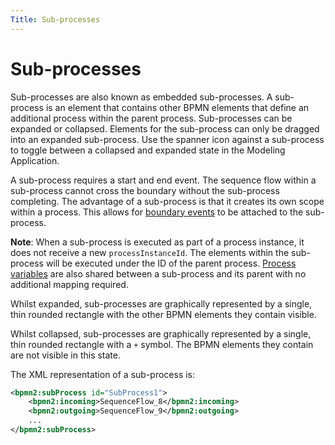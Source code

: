 ```yaml
---
Title: Sub-processes
---
```


# Sub-processes 
Sub-processes are also known as embedded sub-processes. A sub-process is an element that contains other BPMN elements that define an additional process within the parent process. Sub-processes can be expanded or collapsed. Elements for the sub-process can only be dragged into an expanded sub-process. Use the spanner icon against a sub-process to toggle between a collapsed and expanded state in the Modeling Application. 

A sub-process requires a start and end event. The sequence flow within a sub-process cannot cross the boundary without the sub-process completing. The advantage of a sub-process is that it creates its own scope within a process. This allows for [boundary events](../processes-bpmn/bpmn-boundary.md) to be attached to the sub-process. 

**Note**: When a sub-process is executed as part of a process instance, it does not receive a new `processInstanceId`. The elements within the sub-process will be executed under the ID of the parent process. [Process variables](../README.md#process-variables) are also shared between a sub-process and its parent with no additional mapping required. 

Whilst expanded, sub-processes are graphically represented by a single, thin rounded rectangle with the other BPMN elements they contain visible. 

Whilst collapsed, sub-processes are graphically represented by a single, thin rounded rectangle with a `+` symbol. The BPMN elements they contain are not visible in this state. 

The XML representation of a sub-process is: 

```xml
<bpmn2:subProcess id="SubProcess1">
	<bpmn2:incoming>SequenceFlow_8</bpmn2:incoming>
	<bpmn2:outgoing>SequenceFlow_9</bpmn2:outgoing> 
	...
</bpmn2:subProcess>
```

